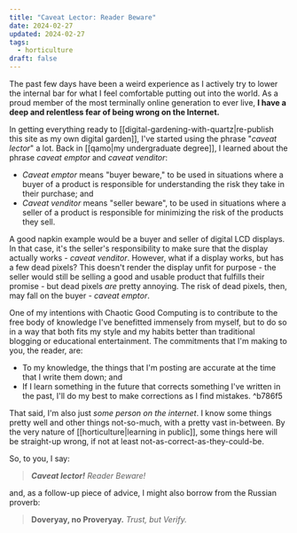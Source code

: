 ```yaml
---
title: "Caveat Lector: Reader Beware"
date: 2024-02-27
updated: 2024-02-27
tags:
  - horticulture
draft: false
---
```

The past few days have been a weird experience as I actively try to lower the internal bar for what I feel comfortable putting out into the world. As a proud member of the most terminally online generation to ever live, **I have a deep and relentless fear of being wrong on the Internet.**

In getting everything ready to [[digital-gardening-with-quartz|re-publish this site as my own digital garden]], I've started using the phrase "*caveat lector*" a lot. Back in [[qamo|my undergraduate degree]], I learned about the phrase *caveat emptor* and *caveat venditor*:

- *Caveat emptor* means "buyer beware," to be used in situations where a buyer of a product is responsible for understanding the risk they take in their purchase; and
- *Caveat venditor* means "seller beware", to be used in situations where a seller of a product is responsible for minimizing the risk of the products they sell.

A good napkin example would be a buyer and seller of digital LCD displays. In that case, it's the seller's responsibility to make sure that the display actually works - *caveat venditor*. However, what if a display works, but has a few dead pixels? This doesn't render the display unfit for purpose - the seller would still be selling a good and usable product that fulfills their promise - but dead pixels *are* pretty annoying. The risk of dead pixels, then, may fall on the buyer - *caveat emptor*.

One of my intentions with Chaotic Good Computing is to contribute to the free body of knowledge I've benefitted immensely from myself, but to do so in a way that both fits my style and my habits better than traditional blogging or educational entertainment. The commitments that I'm making to you, the reader, are:

- To my knowledge, the things that I'm posting are accurate at the time that I write them down; and
- If I learn something in the future that corrects something I've written in the past, I'll do my best to make corrections as I find mistakes. ^b786f5

That said, I'm also just *some person on the internet*. I know some things pretty well and other things not-so-much, with a pretty vast in-between. By the very nature of [[horticulture|learning in public]], some things here will be straight-up wrong, if not at least not-as-correct-as-they-could-be.

So, to you, I say:

> ***Caveat lector!*** 
> *Reader Beware!*

and, as a follow-up piece of advice, I might also borrow from the Russian proverb:

> **Doveryay, no Proveryay.**
> *Trust, but Verify.*
